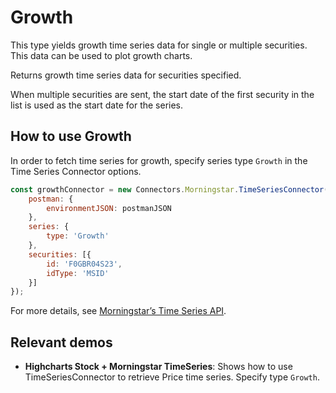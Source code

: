 # Growth

This type yields growth time series data for single or multiple securities. 
This data can be used to plot growth charts.

Returns growth time series data for securities specified.

When multiple securities are sent, the start date of the first security 
in the list is used as the start date for the series.


## How to use Growth

In order to fetch time series for growth, specify series type `Growth` in 
the Time Series Connector options.

```js
const growthConnector = new Connectors.Morningstar.TimeSeriesConnector({
    postman: {
        environmentJSON: postmanJSON
    },
    series: {
        type: 'Growth'
    },
    securities: [{
        id: 'F0GBR04S23',
        idType: 'MSID'
    }]
});
```

For more details, see [Morningstar’s Time Series API].

## Relevant demos

- **Highcharts Stock + Morningstar TimeSeries**: Shows how to use 
TimeSeriesConnector to retrieve Price time series. Specify type 
`Growth`.

[Morningstar’s Time Series API]: https://developer.morningstar.com/direct-web-services/documentation/api-reference/time-series/growth